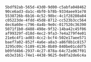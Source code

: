 
                5bdf92ab-565d-43d0-9d00-c5abfa048462
                90ce6ad3-da1c-4bf0-b78b-9334aee91e78
                5538726b-6b16-4c52-98bc-4c1f28280a84
                c05223de-4fdd-45d8-8712-cc523b3cc564
                dec6a60e-c796-4a4b-9e0c-017520c36390
                5071f1b0-d488-498e-9f32-14ba42c45f06
                af99329f-d18d-4ec2-9fa3-7e4a279f4e01
                21e6c4f1-ad03-4cc2-bcf4-502e17aee571
                baef7a02-852f-4a6e-a8a3-a86f8b1c8157
                3295c09c-5189-4136-8b89-840be01cddf5
                b09fd4b6-2937-4c27-878a-64c72a967f01
                eb3e3161-74e1-4438-9625-0e8fa2de6c4a
                
